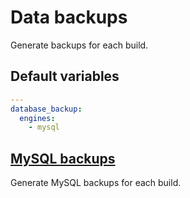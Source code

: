 # Data backups
Generate backups for each build.
<!--ROLEVARS-->
## Default variables
```yaml
---
database_backup:
  engines: 
    - mysql
```

<!--ENDROLEVARS-->

<!--TOC-->
## [MySQL backups](database_backup-mysql/README.md)
Generate MySQL backups for each build.
<!--ENDTOC-->
